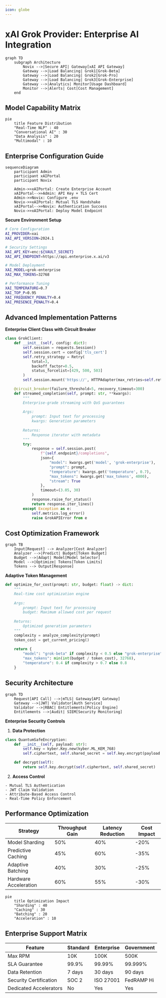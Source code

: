 ```yaml
---
icon: globe
---
```


# xAI Grok Provider: Enterprise AI Integration

```mermaid
graph TD
    subgraph Architecture
        Novix -->|Secure API| Gateway[xAI API Gateway]
        Gateway -->|Load Balancing| Grok1[Grok-Beta]
        Gateway -->|Load Balancing| Grok2[Grok-Pro]
        Gateway -->|Load Balancing| Grok3[Grok-Enterprise]
        Gateway -->|Analytics| Monitor[Usage Dashboard]
        Monitor -->|Alerts| Cost[Cost Management]
    end
```

## Model Capability Matrix

```mermaid
pie
    title Feature Distribution
    "Real-Time NLP" : 40
    "Conversational AI" : 30
    "Data Analysis" : 20
    "Multimodal" : 10
```

## Enterprise Configuration Guide

```mermaid
sequenceDiagram
    participant Admin
    participant xAIPortal
    participant Novix
    
    Admin->>xAIPortal: Create Enterprise Account
    xAIPortal-->>Admin: API Key + TLS Cert
    Admin->>Novix: Configure .env
    Novix->>xAIPortal: Mutual TLS Handshake
    xAIPortal-->>Novix: Authentication Success
    Novix->>xAIPortal: Deploy Model Endpoint
```

**Secure Environment Setup**

```bash
# Core Configuration
AI_PROVIDER=xai
XAI_API_VERSION=2024.1

# Security Settings
XAI_API_KEY=enc:${VAULT_SECRET}
XAI_API_ENDPOINT=https://api.enterprise.x.ai/v3

# Model Deployment
XAI_MODEL=grok-enterprise
XAI_MAX_TOKENS=32768

# Performance Tuning
XAI_TEMPERATURE=0.7
XAI_TOP_P=0.95
XAI_FREQUENCY_PENALTY=0.4
XAI_PRESENCE_PENALTY=0.4
```

## Advanced Implementation Patterns

**Enterprise Client Class with Circuit Breaker**

```python
class GrokClient:
    def __init__(self, config: dict):
        self.session = requests.Session()
        self.session.cert = config['tls_cert']
        self.retry_strategy = Retry(
            total=3,
            backoff_factor=0.5,
            status_forcelist=[429, 500, 503]
        )
        self.session.mount('https://', HTTPAdapter(max_retries=self.retry_strategy))

    @circuit_breaker(failure_threshold=5, recovery_timeout=300)
    def streamed_completion(self, prompt: str, **kwargs):
        """
        Enterprise-grade streaming with QoS guarantees
        
        Args:
            prompt: Input text for processing
            kwargs: Generation parameters
            
        Returns:
            Response iterator with metadata
        """
        try:
            response = self.session.post(
                f"{self.endpoint}/completions",
                json={
                    "model": kwargs.get('model', 'grok-enterprise'),
                    "prompt": prompt,
                    "temperature": kwargs.get('temperature', 0.7),
                    "max_tokens": kwargs.get('max_tokens', 4000),
                    "stream": True
                },
                timeout=(3.05, 30)
            )
            response.raise_for_status()
            return response.iter_lines()
        except Exception as e:
            self.metrics.log_error()
            raise GrokAPIError from e
```

## Cost Optimization Framework

```mermaid
graph TB
    Input[Request] --> Analyzer[Cost Analyzer]
    Analyzer -->|Predict| Budget[Token Budget]
    Budget -->|Adapt| Model[Model Selector]
    Model -->|Optimize| Tokens[Token Limits]
    Tokens --> Output[Response]
```

**Adaptive Token Management**

```python
def optimize_for_cost(prompt: str, budget: float) -> dict:
    """
    Real-time cost optimization engine
    
    Args:
        prompt: Input text for processing
        budget: Maximum allowed cost per request
        
    Returns:
        Optimized generation parameters
    """
    complexity = analyze_complexity(prompt)
    token_cost = get_current_pricing()
    
    return {
        "model": "grok-beta" if complexity < 0.5 else "grok-enterprise",
        "max_tokens": min(int(budget / token_cost), 32768),
        "temperature": 0.4 if complexity > 0.7 else 0.8
    }
```

## Security Architecture

```mermaid
graph TD
    Request[API Call] -->|mTLS| Gateway[API Gateway]
    Gateway -->|JWT| Validator[Auth Service]
    Validator -->|RBAC| Entitlements[Policy Engine]
    Entitlements -->|Audit| SIEM[Security Monitoring]
```

**Enterprise Security Controls**

1. **Data Protection**

```python
class QuantumSafeEncryption:
    def __init__(self, payload: str):
        self.key = kyber.Key.new(kyber.ML_KEM_768)
        self.ciphertext, self.shared_secret = self.key.encrypt(payload.encode())

    def decrypt(self):
        return self.key.decrypt(self.ciphertext, self.shared_secret)
```

2. **Access Control**

```
- Mutual TLS Authentication
- JWT Claim Validation
- Attribute-Based Access Control
- Real-Time Policy Enforcement
```

## Performance Optimization

| Strategy              | Throughput Gain | Latency Reduction | Cost Impact |
| --------------------- | --------------- | ----------------- | ----------- |
| Model Sharding        | 50%             | 40%               | -20%        |
| Predictive Caching    | 45%             | 60%               | -35%        |
| Adaptive Batching     | 40%             | 30%               | -25%        |
| Hardware Acceleration | 60%             | 55%               | -30%        |

```mermaid
pie
    title Optimization Impact
    "Sharding" : 40
    "Caching" : 30
    "Batching" : 20
    "Acceleration" : 10
```

## Enterprise Support Matrix

| Feature                | Standard | Enterprise | Government |
| ---------------------- | -------- | ---------- | ---------- |
| Max RPM                | 10K      | 100K       | 500K       |
| SLA Guarantee          | 99.9%    | 99.99%     | 99.999%    |
| Data Retention         | 7 days   | 30 days    | 90 days    |
| Security Certification | SOC 2    | ISO 27001  | FedRAMP Hi |
| Dedicated Accelerators | No       | Yes        | Yes        |
